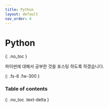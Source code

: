 ```yaml
---
title: Python
layout: default
nav_order: 4
---
```


# Python
{: .no_toc }

파이썬에 대해서 공부한 것을 포스팅 하도록 하겠습니다.

{: .fs-6 .fw-300 }

### Table of contents
{: .no_toc .text-delta }